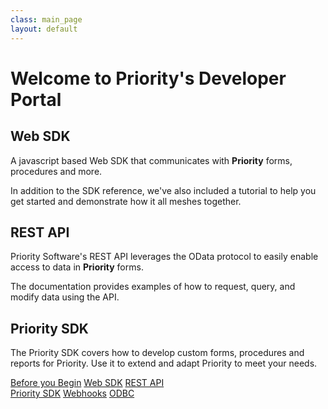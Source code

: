 ```yaml
---
class: main_page
layout: default
---
```

# Welcome to Priority's Developer Portal


## Web SDK
A javascript based Web SDK that communicates with **Priority** forms, procedures and more.

In addition to the SDK reference, we've also included a tutorial to help you get started and demonstrate how it all meshes together.

## REST API

Priority Software's REST API leverages the OData protocol to easily enable access to data in **Priority** forms. 

The documentation provides examples of how to request, query, and modify data using the API.

## Priority SDK

The Priority SDK covers how to develop custom forms, procedures and reports for Priority. Use it to extend and adapt Priority to meet your needs.

<a  class="inline-link" href="./general">Before you Begin</a>
<a  class="inline-link" href="./api">Web SDK</a>
<a  class="inline-link" href="./restapi">REST API</a>
<br>
<a  class="inline-link" href="./sdk/Introduction">Priority SDK</a>
<a  class="inline-link" href="./webhooks">Webhooks</a>
<a  class="inline-link" href="./odbc">ODBC</a>



